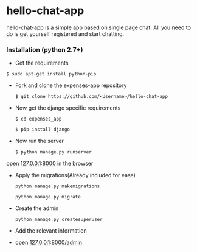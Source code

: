 # hello-chat-app

hello-chat-app is a simple app based on single page chat. 
All you need to do is get yourself registered and start chatting.

### Installation (python 2.7+)

- Get the requirements

`$ sudo apt-get install python-pip`

  
- Fork and clone the expenses-app repository

	`$ git clone https://github.com/<Username>/hello-chat-app`

- Now get the django specific requirements 
 	
	`$ cd expenses_app`
  
  	`$ pip install django`

- Now run the server 
 	
	`$ python manage.py runserver`

open [127.0.0.1:8000](127.0.0.1:8000) in the browser


- Apply the migrations(Already included for ease)

	`python manage.py makemigrations`

	`python manage.py migrate`

- Create the admin

	`python manage.py createsuperuser`

- Add the relevant information

- open [127.0.0.1:8000/admin](127.0.0.1:8000/admin)
